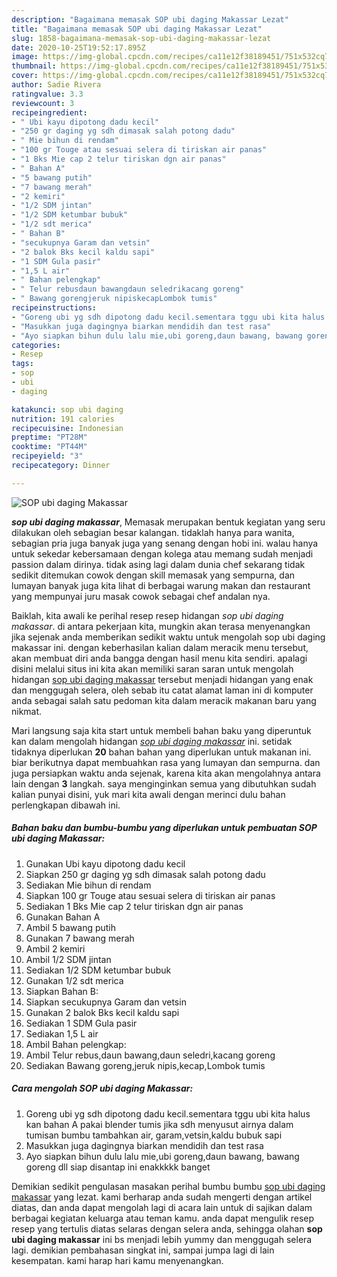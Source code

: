 ```yaml
---
description: "Bagaimana memasak SOP ubi daging Makassar Lezat"
title: "Bagaimana memasak SOP ubi daging Makassar Lezat"
slug: 1858-bagaimana-memasak-sop-ubi-daging-makassar-lezat
date: 2020-10-25T19:52:17.895Z
image: https://img-global.cpcdn.com/recipes/ca11e12f38189451/751x532cq70/sop-ubi-daging-makassar-foto-resep-utama.jpg
thumbnail: https://img-global.cpcdn.com/recipes/ca11e12f38189451/751x532cq70/sop-ubi-daging-makassar-foto-resep-utama.jpg
cover: https://img-global.cpcdn.com/recipes/ca11e12f38189451/751x532cq70/sop-ubi-daging-makassar-foto-resep-utama.jpg
author: Sadie Rivera
ratingvalue: 3.3
reviewcount: 3
recipeingredient:
- " Ubi kayu dipotong dadu kecil"
- "250 gr daging yg sdh dimasak salah potong dadu"
- " Mie bihun di rendam"
- "100 gr Touge atau sesuai selera di tiriskan air panas"
- "1 Bks Mie cap 2 telur tiriskan dgn air panas"
- " Bahan A"
- "5 bawang putih"
- "7 bawang merah"
- "2 kemiri"
- "1/2 SDM jintan"
- "1/2 SDM ketumbar bubuk"
- "1/2 sdt merica"
- " Bahan B"
- "secukupnya Garam dan vetsin"
- "2 balok Bks kecil kaldu sapi"
- "1 SDM Gula pasir"
- "1,5 L air"
- " Bahan pelengkap"
- " Telur rebusdaun bawangdaun seledrikacang goreng"
- " Bawang gorengjeruk nipiskecapLombok tumis"
recipeinstructions:
- "Goreng ubi yg sdh dipotong dadu kecil.sementara tggu ubi kita halus kan bahan A pakai blender tumis jika sdh menyusut airnya dalam tumisan bumbu tambahkan air, garam,vetsin,kaldu bubuk sapi"
- "Masukkan juga dagingnya biarkan mendidih dan test rasa"
- "Ayo siapkan bihun dulu lalu mie,ubi goreng,daun bawang, bawang goreng dll siap disantap ini enakkkkk banget"
categories:
- Resep
tags:
- sop
- ubi
- daging

katakunci: sop ubi daging 
nutrition: 191 calories
recipecuisine: Indonesian
preptime: "PT28M"
cooktime: "PT44M"
recipeyield: "3"
recipecategory: Dinner

---
```



![SOP ubi daging Makassar](https://img-global.cpcdn.com/recipes/ca11e12f38189451/751x532cq70/sop-ubi-daging-makassar-foto-resep-utama.jpg)

<b><i>sop ubi daging makassar</i></b>, Memasak merupakan bentuk kegiatan yang seru dilakukan oleh sebagian besar kalangan. tidaklah hanya para wanita, sebagian pria juga banyak juga yang senang dengan hobi ini. walau hanya untuk sekedar kebersamaan dengan kolega atau memang sudah menjadi passion dalam dirinya. tidak asing lagi dalam dunia chef sekarang tidak sedikit ditemukan cowok dengan skill memasak yang sempurna, dan lumayan banyak juga kita lihat di berbagai warung makan dan restaurant yang mempunyai juru masak cowok sebagai chef andalan nya.

Baiklah, kita awali ke perihal resep resep hidangan <i>sop ubi daging makassar</i>. di antara pekerjaan kita, mungkin akan terasa menyenangkan jika sejenak anda memberikan sedikit waktu untuk mengolah sop ubi daging makassar ini. dengan keberhasilan kalian dalam meracik menu tersebut, akan membuat diri anda bangga dengan hasil menu kita sendiri. apalagi disini melalui situs ini kita akan memiliki saran saran untuk mengolah hidangan <u>sop ubi daging makassar</u> tersebut menjadi hidangan yang enak dan menggugah selera, oleh sebab itu catat alamat laman ini di komputer anda sebagai salah satu pedoman kita dalam meracik makanan baru yang nikmat.




Mari langsung saja kita start untuk membeli bahan baku yang diperuntuk kan dalam mengolah hidangan <u><i>sop ubi daging makassar</i></u> ini. setidak tidaknya diperlukan <b>20</b> bahan bahan yang diperlukan untuk makanan ini. biar berikutnya dapat membuahkan rasa yang lumayan dan sempurna. dan juga persiapkan waktu anda sejenak, karena kita akan mengolahnya antara lain dengan <b>3</b> langkah. saya menginginkan semua yang dibutuhkan sudah kalian punyai disini, yuk mari kita awali dengan merinci dulu bahan perlengkapan dibawah ini.

<!--inarticleads1-->

##### Bahan baku dan bumbu-bumbu yang diperlukan untuk pembuatan SOP ubi daging Makassar:

1. Gunakan  Ubi kayu dipotong dadu kecil
1. Siapkan 250 gr daging yg sdh dimasak salah potong dadu
1. Sediakan  Mie bihun di rendam
1. Siapkan 100 gr Touge atau sesuai selera di tiriskan air panas
1. Sediakan 1 Bks Mie cap 2 telur tiriskan dgn air panas
1. Gunakan  Bahan A
1. Ambil 5 bawang putih
1. Gunakan 7 bawang merah
1. Ambil 2 kemiri
1. Ambil 1/2 SDM jintan
1. Sediakan 1/2 SDM ketumbar bubuk
1. Gunakan 1/2 sdt merica
1. Siapkan  Bahan B:
1. Siapkan secukupnya Garam dan vetsin
1. Gunakan 2 balok Bks kecil kaldu sapi
1. Sediakan 1 SDM Gula pasir
1. Sediakan 1,5 L air
1. Ambil  Bahan pelengkap:
1. Ambil  Telur rebus,daun bawang,daun seledri,kacang goreng
1. Sediakan  Bawang goreng,jeruk nipis,kecap,Lombok tumis




<!--inarticleads2-->

##### Cara mengolah SOP ubi daging Makassar:

1. Goreng ubi yg sdh dipotong dadu kecil.sementara tggu ubi kita halus kan bahan A pakai blender tumis jika sdh menyusut airnya dalam tumisan bumbu tambahkan air, garam,vetsin,kaldu bubuk sapi
1. Masukkan juga dagingnya biarkan mendidih dan test rasa
1. Ayo siapkan bihun dulu lalu mie,ubi goreng,daun bawang, bawang goreng dll siap disantap ini enakkkkk banget




Demikian sedikit pengulasan masakan perihal bumbu bumbu <u>sop ubi daging makassar</u> yang lezat. kami berharap anda sudah mengerti dengan artikel diatas, dan anda dapat mengolah lagi di acara lain untuk di sajikan dalam berbagai kegiatan keluarga atau teman kamu. anda dapat mengulik resep resep yang tertulis diatas selaras dengan selera anda, sehingga olahan <b>sop ubi daging makassar</b> ini bs menjadi lebih yummy dan menggugah selera lagi. demikian pembahasan singkat ini, sampai jumpa lagi di lain kesempatan. kami harap hari kamu menyenangkan.
